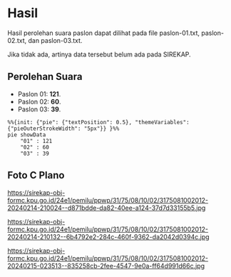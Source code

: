 # Hasil

Hasil perolehan suara paslon dapat dilihat pada file paslon-01.txt, paslon-02.txt, dan paslon-03.txt.

Jika tidak ada, artinya data tersebut belum ada pada SIREKAP.

## Perolehan Suara

 * Paslon 01: **121**.
 * Paslon 02: **60**.
 * Paslon 03: **39**.

```mermaid
%%{init: {"pie": {"textPosition": 0.5}, "themeVariables": {"pieOuterStrokeWidth": "5px"}} }%%
pie showData
    "01" : 121
    "02" : 60
    "03" : 39
```
## Foto C Plano

https://sirekap-obj-formc.kpu.go.id/24e1/pemilu/ppwp/31/75/08/10/02/3175081002012-20240214-210024--d871bdde-da82-40ee-a124-37d7d33155b5.jpg

https://sirekap-obj-formc.kpu.go.id/24e1/pemilu/ppwp/31/75/08/10/02/3175081002012-20240214-210132--6b4792e2-284c-460f-9362-da2042d0394c.jpg

https://sirekap-obj-formc.kpu.go.id/24e1/pemilu/ppwp/31/75/08/10/02/3175081002012-20240215-023513--835258cb-2fee-4547-9e0a-ff64d991d66c.jpg
